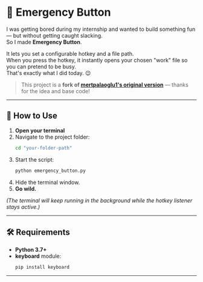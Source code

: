 # 🚨 Emergency Button

I was getting bored during my internship and wanted to build something fun — but without getting caught slacking.  
So I made **Emergency Button**.

It lets you set a configurable hotkey and a file path.  
When you press the hotkey, it instantly opens your chosen "work" file so you can pretend to be busy.  
That's exactly what I did today. 😉

> This project is a **fork of [mertpalaoglu1's original version](https://github.com/mertpalaoglu1/emergency_button)** — thanks for the idea and base code!

---

## 📌 How to Use

1. **Open your terminal**
2. Navigate to the project folder:
   ```bash
   cd "your-folder-path"
   ```
3. Start the script:
   ```bash
   python emergency_button.py
   ```
4. Hide the terminal window.
5. **Go wild.**

*(The terminal will keep running in the background while the hotkey listener stays active.)*

---

## 🛠 Requirements

- **Python 3.7+**
- **keyboard** module:
  ```bash
  pip install keyboard
  ```

---
